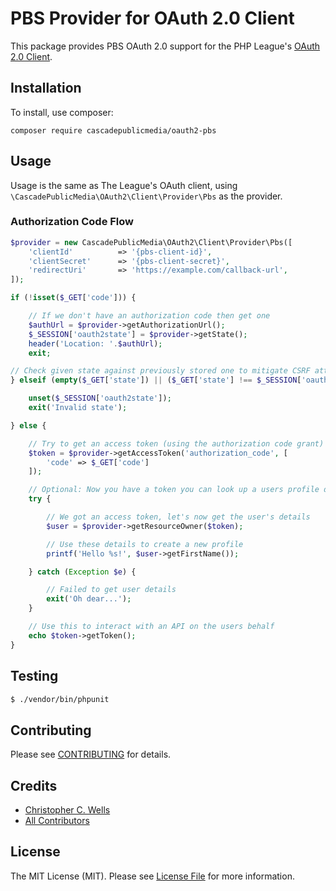 # PBS Provider for OAuth 2.0 Client

This package provides PBS OAuth 2.0 support for the PHP League's [OAuth 2.0 Client](https://github.com/thephpleague/oauth2-client).

## Installation

To install, use composer:

```
composer require cascadepublicmedia/oauth2-pbs
```

## Usage

Usage is the same as The League's OAuth client, using `\CascadePublicMedia\OAuth2\Client\Provider\Pbs` as the provider.

### Authorization Code Flow

```php
$provider = new CascadePublicMedia\OAuth2\Client\Provider\Pbs([
    'clientId'          => '{pbs-client-id}',
    'clientSecret'      => '{pbs-client-secret}',
    'redirectUri'       => 'https://example.com/callback-url',
]);

if (!isset($_GET['code'])) {

    // If we don't have an authorization code then get one
    $authUrl = $provider->getAuthorizationUrl();
    $_SESSION['oauth2state'] = $provider->getState();
    header('Location: '.$authUrl);
    exit;

// Check given state against previously stored one to mitigate CSRF attack
} elseif (empty($_GET['state']) || ($_GET['state'] !== $_SESSION['oauth2state'])) {

    unset($_SESSION['oauth2state']);
    exit('Invalid state');

} else {

    // Try to get an access token (using the authorization code grant)
    $token = $provider->getAccessToken('authorization_code', [
        'code' => $_GET['code']
    ]);

    // Optional: Now you have a token you can look up a users profile data
    try {

        // We got an access token, let's now get the user's details
        $user = $provider->getResourceOwner($token);

        // Use these details to create a new profile
        printf('Hello %s!', $user->getFirstName());

    } catch (Exception $e) {

        // Failed to get user details
        exit('Oh dear...');
    }

    // Use this to interact with an API on the users behalf
    echo $token->getToken();
}
```

## Testing

``` bash
$ ./vendor/bin/phpunit
```

## Contributing

Please see [CONTRIBUTING](https://github.com/cascade-public-media/oauth2-pbs/blob/master/CONTRIBUTING.md) for details.


## Credits

- [Christopher C. Wells](https://chrxs.net)
- [All Contributors](https://github.com/cascade-public-media/oauth2-pbs/contributors)


## License

The MIT License (MIT). Please see [License File](https://github.com/cascade-public-media/oauth2-pbs/blob/master/LICENSE) for more information.
